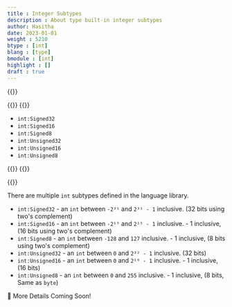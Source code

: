 ```yaml
---
title : Integer Subtypes
description : About type built-in integer subtypes
author: Hasitha
date: 2023-01-01
weight : 5210
btype : [int]
blang : [type]
bmodule : [int]
highlight : []
draft : true
---
```

{{<md class="summary">}}

{{</md>}}
{{<md class="syntax">}}

* `int:Signed32`
* `int:Signed16`
* `int:Signed8`
* `int:Unsigned32`
* `int:Unsigned16`
* `int:Unsigned8`

{{</md>}}
{{<md class="tldr">}}

{{</md>}}
<!--more-->

There are multiple `int` subtypes defined in the language library.

* `int:Signed32` - an `int` between `-2³¹` and `2³¹ - 1` inclusive. (32 bits using two's complement)
* `int:Signed16` - an `int` between `-2¹⁵` and `2¹⁵ - 1` inclusive. - 1 inclusive, (16 bits using two's complement)
* `int:Signed8` - an `int` between `-128` and `127` inclusive. - 1 inclusive, (8 bits using two's complement)
* `int:Unsigned32` - an `int` between `0` and `2³² - 1` inclusive. (32 bits)
* `int:Unsigned16` - an `int` between `0` and `2¹⁶ - 1` inclusive. - 1 inclusive, (16 bits)
* `int:Unsigned8` - an `int` between `0` and `255` inclusive. - 1 inclusive, (8 bits, Same as `byte`)

🚧 More Details Coming Soon!
